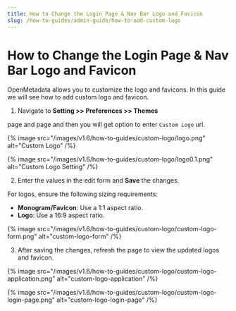```yaml
---
title: How to Change the Login Page & Nav Bar Logo and Favicon
slug: /how-to-guides/admin-guide/how-to-add-custom-logo
---
```


# How to Change the Login Page & Nav Bar Logo and Favicon

OpenMetadata allows you to customize the logo and favicons. In this guide we will see how to add custom logo and favicon.

1. Navigate to **Setting >> Preferences >> Themes**

page and page and then you will get option to enter `Custom Logo` url.

{% image
src="/images/v1.6/how-to-guides/custom-logo/logo.png"
alt="Custom Logo"
/%}

{% image
src="/images/v1.6/how-to-guides/custom-logo/logo0.1.png"
alt="Custom Logo Setting"
/%}

2. Enter the values in the edit form and **Save** the changes.

For logos, ensure the following sizing requirements:  
- **Monogram/Favicon**: Use a 1:1 aspect ratio.  
- **Logo**: Use a 16:9 aspect ratio. 

{% image
src="/images/v1.6/how-to-guides/custom-logo/custom-logo-form.png"
alt="custom-logo-form"
/%}

3. After saving the changes, refresh the page to view the updated logos and favicon.

{% image
src="/images/v1.6/how-to-guides/custom-logo/custom-logo-application.png"
alt="custom-logo-application"
/%}

{% image
src="/images/v1.6/how-to-guides/custom-logo/custom-logo-login-page.png"
alt="custom-logo-login-page"
/%}
